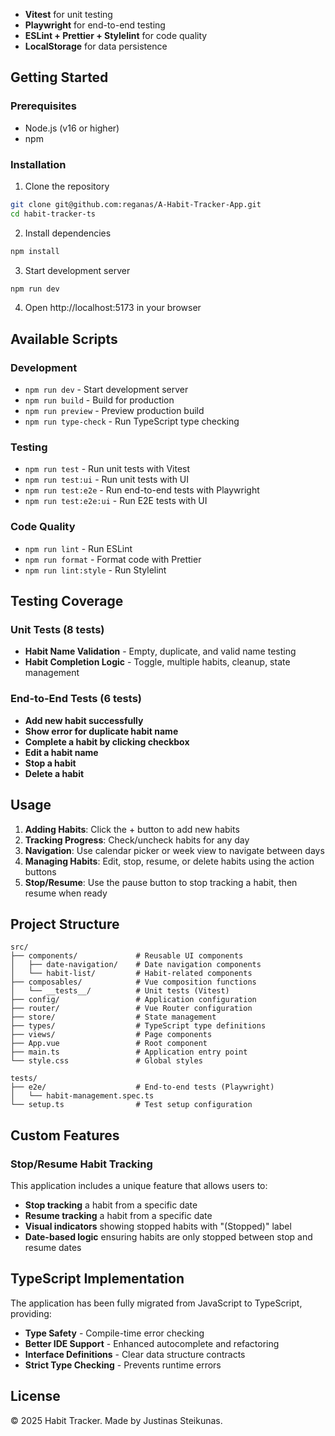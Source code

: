 - **Vitest** for unit testing
- **Playwright** for end-to-end testing
- **ESLint + Prettier + Stylelint** for code quality
- **LocalStorage** for data persistence

## Getting Started

### Prerequisites

- Node.js (v16 or higher)
- npm

### Installation

1. Clone the repository

```bash
git clone git@github.com:reganas/A-Habit-Tracker-App.git
cd habit-tracker-ts
```

2. Install dependencies

```bash
npm install
```

3. Start development server

```bash
npm run dev
```

4. Open http://localhost:5173 in your browser

## Available Scripts

### Development

- `npm run dev` - Start development server
- `npm run build` - Build for production
- `npm run preview` - Preview production build
- `npm run type-check` - Run TypeScript type checking

### Testing

- `npm run test` - Run unit tests with Vitest
- `npm run test:ui` - Run unit tests with UI
- `npm run test:e2e` - Run end-to-end tests with Playwright
- `npm run test:e2e:ui` - Run E2E tests with UI

### Code Quality

- `npm run lint` - Run ESLint
- `npm run format` - Format code with Prettier
- `npm run lint:style` - Run Stylelint

## Testing Coverage

### Unit Tests (8 tests)

- **Habit Name Validation** - Empty, duplicate, and valid name testing
- **Habit Completion Logic** - Toggle, multiple habits, cleanup, state management

### End-to-End Tests (6 tests)

- **Add new habit successfully**
- **Show error for duplicate habit name**
- **Complete a habit by clicking checkbox**
- **Edit a habit name**
- **Stop a habit**
- **Delete a habit**

## Usage

1. **Adding Habits**: Click the + button to add new habits
2. **Tracking Progress**: Check/uncheck habits for any day
3. **Navigation**: Use calendar picker or week view to navigate between days
4. **Managing Habits**: Edit, stop, resume, or delete habits using the action buttons
5. **Stop/Resume**: Use the pause button to stop tracking a habit, then resume when ready

## Project Structure

```
src/
├── components/             # Reusable UI components
│   ├── date-navigation/    # Date navigation components
│   └── habit-list/         # Habit-related components
├── composables/            # Vue composition functions
│   └── __tests__/          # Unit tests (Vitest)
├── config/                 # Application configuration
├── router/                 # Vue Router configuration
├── store/                  # State management
├── types/                  # TypeScript type definitions
├── views/                  # Page components
├── App.vue                 # Root component
├── main.ts                 # Application entry point
└── style.css               # Global styles

tests/
├── e2e/                    # End-to-end tests (Playwright)
│   └── habit-management.spec.ts
└── setup.ts                # Test setup configuration
```

## Custom Features

### Stop/Resume Habit Tracking

This application includes a unique feature that allows users to:

- **Stop tracking** a habit from a specific date
- **Resume tracking** a habit from a specific date
- **Visual indicators** showing stopped habits with "(Stopped)" label
- **Date-based logic** ensuring habits are only stopped between stop and resume dates

## TypeScript Implementation

The application has been fully migrated from JavaScript to TypeScript, providing:

- **Type Safety** - Compile-time error checking
- **Better IDE Support** - Enhanced autocomplete and refactoring
- **Interface Definitions** - Clear data structure contracts
- **Strict Type Checking** - Prevents runtime errors

## License

© 2025 Habit Tracker. Made by Justinas Steikunas.
